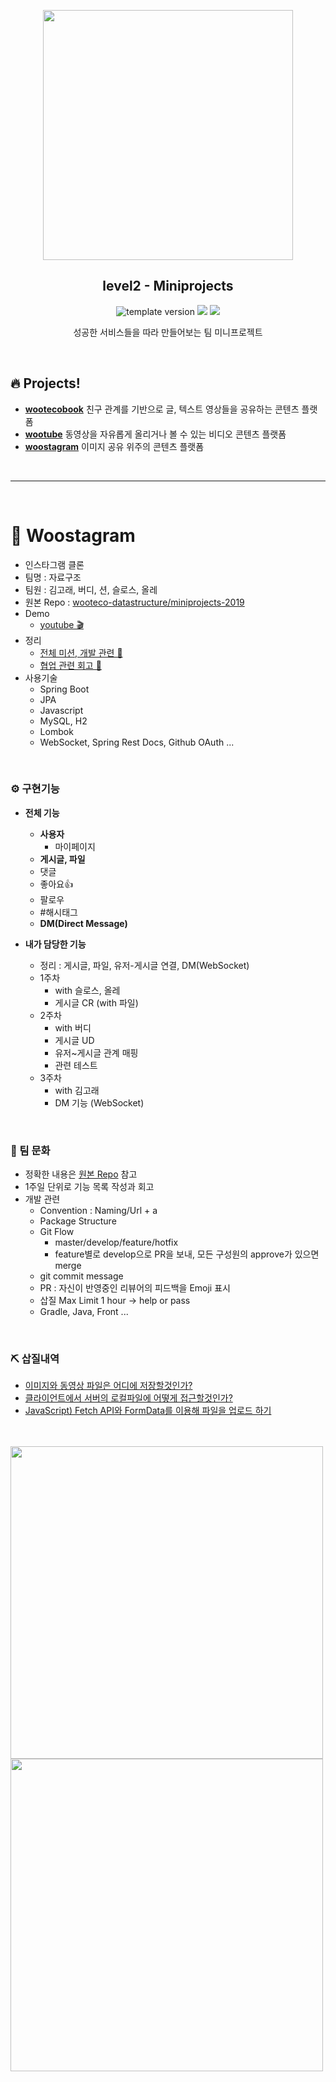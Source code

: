 <p align="middle" >
  <img width="400px;" src="https://user-images.githubusercontent.com/50367798/62032415-8f0be900-b224-11e9-977d-131a9a27edac.png"/>
</p>
<h2 align="middle">level2 - Miniprojects</h2>
<p align="middle">
  <img src="https://img.shields.io/badge/version-0.0.1-blue?style=flat-square" alt="template version"/>
<img src="https://img.shields.io/badge/language-html-blue.svg?style=flat-square"/>
<a href="https://github.com/daybrush/moveable/blob/master/LICENSE" target="_blank">
  <img src="https://img.shields.io/github/license/daybrush/moveable.svg?style=flat-square&label=license&color=08CE5D"/>
  </a>
</p>
<p align="middle">성공한 서비스들을 따라 만들어보는 팀 미니프로젝트</p>

<br>

## 🔥 Projects!

- [**wootecobook**](https://woowacourse.github.io/miniprojects/wootecobook) 친구 관계를 기반으로 글, 텍스트 영상들을 공유하는 콘텐츠 플랫폼
- [**wootube**](https://woowacourse.github.io/miniprojects/wootube) 동영상을 자유롭게 올리거나 볼 수 있는 비디오 콘텐츠 플랫폼
- [**woostagram**](https://woowacourse.github.io/miniprojects/woostagram) 이미지 공유 위주의 콘텐츠 플랫폼

<br>

---

<br>

# 📱 Woostagram

- 인스타그램 클론
- 팀명 : 자료구조
- 팀원 : 김고래, 버디, 션, 슬로스, 올레
- 원본 Repo : [wooteco-datastructure/miniprojects-2019](https://github.com/wooteco-datastructure/miniprojects-2019)
- Demo
  - [youtube 🎬](https://youtu.be/6KLoR21XFWk)
- 정리
  - [전체 미션, 개발 관련 📝](https://os94.tistory.com/166)
  - [협업 관련 회고 📝](https://os94.tistory.com/173)
- 사용기술
  - Spring Boot
  - JPA
  - Javascript
  - MySQL, H2
  - Lombok
  - WebSocket, Spring Rest Docs, Github OAuth ...

<br>

### ⚙ 구현기능

- **전체 기능**
  - **사용자**
    - 마이페이지
  - **게시글, 파일**
  - 댓글
  - 좋아요👍
  - 팔로우
  - #해시태그
  - **DM(Direct Message)**

- **내가 담당한 기능**
  - 정리 : 게시글, 파일, 유저-게시글 연결, DM(WebSocket)
  - 1주차
    - with 슬로스, 올레
    - 게시글 CR (with 파일)
  - 2주차
    - with 버디
    - 게시글 UD
    - 유저~게시글 관계 매핑
    - 관련 테스트
  - 3주차
    - with 김고래
    - DM 기능 (WebSocket)

<br>

### 👬 팀 문화

- 정확한 내용은 [원본 Repo](https://github.com/wooteco-datastructure/miniprojects-2019/wiki) 참고
- 1주일 단위로 기능 목록 작성과 회고
- 개발 관련
  - Convention : Naming/Url + a
  - Package Structure
  - Git Flow
    - master/develop/feature/hotfix
    - feature별로 develop으로 PR을 보내, 모든 구성원의 approve가 있으면 merge
  - git commit message
  - PR : 자신이 반영중인 리뷰어의 피드백을 Emoji 표시
  - 삽질 Max Limit 1 hour -> help or pass
  - Gradle, Java, Front ...

<br>

### ⛏ 삽질내역

- [이미지와 동영상 파일은 어디에 저장할것인가?](https://os94.tistory.com/161)
- [클라이언트에서 서버의 로컬파일에 어떻게 접근할것인가?](https://os94.tistory.com/162)
- [JavaScript) Fetch API와 FormData를 이용해 파일을 업로드 하기](https://os94.tistory.com/125)

<br>
<br>

<img src="https://i.imgur.com/H0pLslv.png" width="500" height="500">
<img src="https://i.imgur.com/pZONJhF.png" width="500" height="500">
